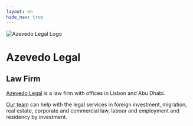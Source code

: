```yaml
---
layout: en
hide_nav: true
---
```


<div class="w-100 pv5 pl4 flex flex-row items-end">
  <div class="w-10">
    <img src="../assets/logo.svg" alt="Azevedo Legal Logo" />
  </div>

  <div class="w-60 pl4">
    <h1 class="f1 fw3 ttu tracked mb0 soin-sans-pro">Azevedo Legal</h1>
    <h2 class="f6 fw7 gray ttu mt0 mb0">Law Firm</h2>
  </div>
</div>

<div class="w-80 pa4 pb0 bt b--near-white flex flex-row">
  <p class="w-40 f2 lh-copy pr4">
    <a href="/about/" class="dim red-al">Azevedo Legal</a> is a law firm with
    offices in Lisbon and Abu Dhabi.
  </p>
  <p class="w-60 f2 lh-copy">
    <a href="/team/" class="dim red-al">Our team</a> can help with the legal
    services in foreign investment, migration, real estate, corporate and
    commercial law, labour and employment and residency by investment.
  </p>
</div>
